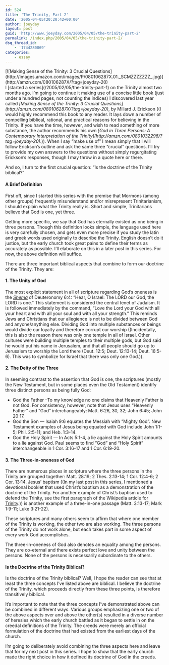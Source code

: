 ```yaml
---
id: 524
title: 'The Trinity, Part 2'
date: '2005-04-05T20:20:42+00:00'
author: joeyday
layout: post
guid: 'http://www.joeyday.com/2005/04/05/the-trinity-part-2'
permalink: /index.php/2005/04/05/the-trinity-part-2/
dsq_thread_id:
    - '1744280069'
categories:
    - essay
---
```


<div class="lpic">[![Making Sense of the Trinity: 3 Crucial Questions](http://images.amazon.com/images/P/080106287X.01._SCMZZZZZZZ_.jpg)](http://amzn.com/080106287X/?tag=joeyday-20)</div>I [started a series](/2005/02/05/the-trinity-part-1) on the Trinity almost two months ago. I’m going to continue it making use of a concise little book (just under a hundred pages, not counting the indices) I discovered last year called <cite>[Making Sense of the Trinity: 3 Crucial Questions](http://amzn.com/080106287X/?tag=joeyday-20)</cite>, by Millard J. Erickson ((I would highly recommend this book to any reader. It lays down a number of compelling biblical, rational, and practical reasons for believing in the Trinity. If you have the time, however, and wish to read something of more substance, the author recommends his own <cite>[God in Three Persons: A Contemporary Interpretation of the Trinity](http://amzn.com/0801032296/?tag=joeyday-20)</cite>.)). When I say “make use of” I mean simply that I will follow Erickson’s outline and ask the same three “crucial” questions. I’ll try to provide my own answers to the questions without simply regurgitating Erickson’s responses, though I may throw in a quote here or there.

And so, I turn to the first crucial question: “Is the doctrine of the Trinity biblical?”

#### A Brief Definition

First off, since I started this series with the premise that Mormons (among other groups) frequently misunderstand and/or misrepresent Trinitarianism, I should explain what the Trinity really is. Short and simple, Trinitarians believe that God is one, yet three.

Getting more specific, we say that God has eternally existed as one being in three persons. Though this definition looks simple, the language used here is very carefully chosen, and gets even more precise if you study the latin and greek words used originally to describe the Trinity. English doesn’t do it justice, but the early church took great pains to define their terms as accurately as possible. I’ll elaborate on this in a later post in this series. For now, the above definition will suffice.

There are three important biblical aspects that combine to form our doctrine of the Trinity. They are:

#### 1. The Unity of God

The most explicit statement in all of scripture regarding God’s oneness is the *[Shema](http://en.wikipedia.org/wiki/Shema)* of Deuteronomy 6:4: “Hear, O Israel: The LORD our God, the LORD is one.” This statement is considered the central tenet of Judaism. It is followed immediately by the command, “Love the Lord your God with all your heart and with all your soul and with all your strength.” This reminds Jews and Christians that our allegience is not to be divided between God and anyone/anything else. Dividing God into multiple substances or beings would divide our loyalty and therefore corrupt our worship ((Incidentally, this is also the reason there was only one temple in all of Israel. Other cultures were building multiple temples to their multiple gods, but God said he would put his name in Jerusalem, and that all people should go up to Jerusalem to worship the Lord there (Deut. 12:5; Deut. 12:13-14; Deut. 16:5-6). This was to symbolize for Israel that there was only one God.)).

#### 2. The Deity of the Three

In seeming contrast to the assertion that God is one, the scriptures (mostly the New Testament, but in some places even the Old Testament) identify three distinct persons as being fully God:

- God the Father –To my knowledge no one claims that Heavenly Father is not God. For consistency, however, note that Jesus uses “Heavenly Father” and “God” interchangeably: Matt. 6:26, 30, 32; John 6:45; John 20:17.
- God the Son — Isaiah 9:6 equates the Messiah with “Mighty God”. New Testament examples of Jesus being equated with God include John 1:1-5; Phil. 2:5-11; and Heb. 1:3-14.
- God the Holy Spirit — In Acts 5:1-4, a lie against the Holy Spirit amounts to a lie against God. Paul seems to find “God” and “Holy Spirit” interchangeable in 1 Cor. 3:16-17 and 1 Cor. 6:19-20.

#### 3. The Three-in-oneness of God

There are numerous places in scripture where the three persons in the Trinity are grouped together: Matt. 28:19; 2 Thes. 2:13-14; 1 Cor. 12:4-6; 2 Cor. 13:14. Jesus’ baptism ((In my last post in this series, I mentioned a devotional booklet that used Christ’s baptism as a demonstration of the doctrine of the Trinity. For another example of Christ’s baptism used to defend the Trinity, see the first paragraph of the Wikipedia article for [Trinity](http://en.wikipedia.org/wiki/Trinity).)) is another example of a three-in-one passage (Matt. 3:13-17; Mark 1:9-11; Luke 3:21-22).

These scriptures and many others seem to affirm that where one member of the Trinity is working, the other two are also working. The three persons of the Trinity do not work alone, but each takes part in some aspect of every work God accomplishes.

The three-in-oneness of God also denotes an equality among the persons. They are co-eternal and there exists perfect love and unity between the persons. None of the persons is necessarily subordinate to the others.

#### Is the Doctrine of the Trinity Biblical?

Is the doctrine of the Trinity biblical? Well, I hope the reader can see that at least the three concepts I’ve listed above are biblical. I believe the doctrine of the Trinity, which proceeds directly from these three points, is therefore transitively biblical.

It’s important to note that the three concepts I’ve demonstrated above can be combined in different ways. Various groups emphasizing one or two of the above aspects over and above the other(s) resulted in a diverse number of heresies which the early church battled as it began to settle in on the creedal definitions of the Trinity. The creeds were merely an official formulation of the doctrine that had existed from the earliest days of the church.

I’m going to deliberately avoid combining the three aspects here and leave that for my next post in this series. I hope to show that the early church made the right choice in how it defined its doctrine of God in the creeds.